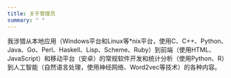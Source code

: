 ```yaml
---
title: 关于管理员
summary: " "
---
```


我涉猎从本地应用（Windows平台和Linux等\*nix平台，使用C、C++、Python、Java、Go、Perl、Haskell、Lisp、Scheme、Ruby）到前端（使用HTML、JavaScript）和移动平台（安卓）的常规软件开发和统计分析（使用Python、R）到人工智能（自然语言处理，使用神经网络、Word2vec等技术）的各种内容。